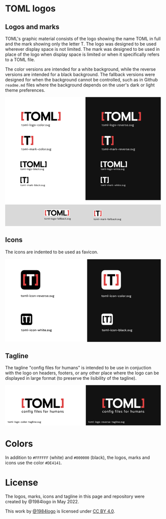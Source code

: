 # TOML logos

## Logos and marks

TOML's graphic material consists of the logo showing the name TOML in full and the mark showing only the letter T.
The logo was designed to be used wherever display space is not limited.
The mark was designed to be used in place of the logo when display space is limited or when it specifically refers to a TOML file.

The color versions are intended for a white background, while the reverse versions are intended for a black background. 
The fallback versions were designed for when the background cannot be controlled, such as in Github `readme.md` files where the background depends on the user's dark or light theme preferences.

![toml-logos-list](./show/logos-list.png)

## Icons

The icons are indented to be used as favicon.

![toml-icon-list](./show/icon-list.png)

## Tagline

The tagline "config files for humans" is intended to be use in conjuction with the logo on headers, footers, or any other place where the logo can be displayed in large format (to preserve the lisibility of the tagline).

![toml-logos-tagline](./show/logos-tagline.png)


# Colors

In addition to `#FFFFFF` (white) and `#000000` (black), the logos, marks and icons use the color `#DE4141`.

# License

The logos, marks, icons and tagline in this page and repository were created by @1984logo in May 2022.

This work by [@1984logo](https://github.com/1984logo) is licensed under [CC BY 4.0](http://creativecommons.org/licenses/by/4.0/?ref=chooser-v1).
